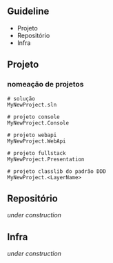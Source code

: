## Guideline
- Projeto
- Repositório
- Infra


## Projeto

### nomeação de projetos
```shell
# solução
MyNewProject.sln

# projeto console
MyNewProject.Console

# projeto webapi
MyNewProject.WebApi

# projeto fullstack
MyNewProject.Presentation

# projeto classlib do padrão DDD
MyNewProject.<LayerName>
```


## Repositório
*under construction*


## Infra
*under construction*
